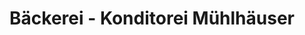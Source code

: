 ---
title: "Bäckerei - Konditorei Mühlhäuser"
url: /iggingen/baeckerei-konditorei-muehlhaeuser/
shop: Bäckerei
---